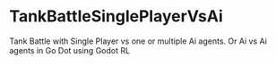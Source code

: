 # TankBattleSinglePlayerVsAi
Tank Battle with Single Player vs one or multiple Ai agents. Or Ai vs Ai agents in Go Dot using Godot RL
